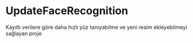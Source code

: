 # UpdateFaceRecognition
Kayıtlı verilere göre daha hızlı yüz tanıyabilme ve yeni resim ekleyebilmeyi sağlayan proje
